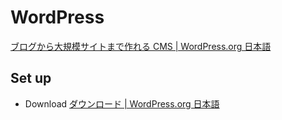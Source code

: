 # WordPress

[ブログから大規模サイトまで作れる CMS | WordPress.org 日本語](https://ja.wordpress.org/)

## Set up

- Download [ダウンロード | WordPress.org 日本語](https://ja.wordpress.org/download/)
